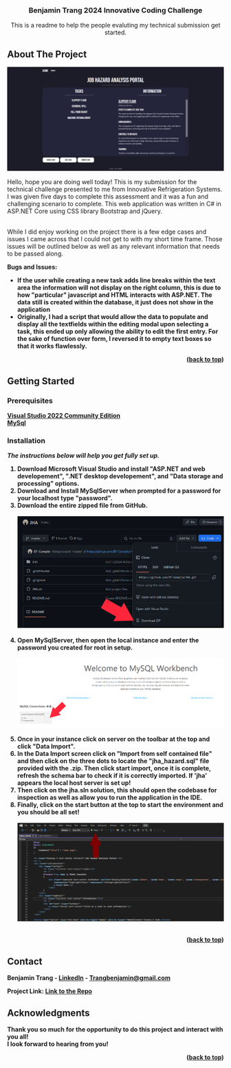 <h3 align="center">Benjamin Trang 2024 Innovative Coding Challenge</h3>

  <p align="center">
    This is a readme to help the people evaluting my technical submission get started.
    <br />
</div>

<!-- ABOUT THE PROJECT -->
## About The Project

<img src="./JHA/wwwroot/images/readme/display.PNG" />

Hello, hope you are doing well today! This is my submission for the technical challenge presented to me from Innovative Refrigeration Systems.
I was given five days to complete this assessment and it was a fun and challenging scenario to complete. This web application was written in C# in ASP.NET Core
using CSS library Bootstrap and jQuery.

<br />
While I did enjoy working on the project there is a few edge cases and issues I came across that I could not get to with my short time frame. 
Those issues will be outlined below as well as any relevant information that needs to be passed along. 


<b>Bugs and Issues:<b>
* If the user while creating a new task adds line breaks within the text area the information will not display on the right column,
  this is due to how "particular" javascript and HTML interacts with ASP.NET. The data still is created within the database, it just does not show in the application
* Originally, I had a script that would allow the data to populate and display all the textfields within the editing modal upon selecting a task, this ended up only allowing the ability to
  edit the first entry. For the sake of function over form, I reversed it to empty text boxes so that it works flawlessly.


<p align="right">(<a href="#readme-top">back to top</a>)</p>



<!-- GETTING STARTED -->
## Getting Started

### Prerequisites

<a href="https://visualstudio.microsoft.com/downloads/">Visual Studio 2022 Community Edition</a>
<br />
<a href="https://dev.mysql.com/downloads/">MySql</a>

### Installation

_The instructions below will help you get fully set up._

1. Download Microsoft Visual Studio and install "ASP.NET and web developement", ".NET desktop developement", and "Data storage and processing" options.
2. Download and Install MySqlServer when prompted for a password for your localhost type "password".
3. Download the entire zipped file from GitHub.
   <br />
   <br />
   <img src=./JHA/wwwroot/images/readme/download1.PNG />
   <br />
   <br />
4. Open MySqlServer, then open the local instance and enter the password you created for root in setup.
   <br />
   <br />
   <img src=./JHA/wwwroot/images/readme/SQL1.PNG />
   <br />
   <br />
5. Once in your instance click on server on the toolbar at the top and click "Data Import".
6. In the Data Import screen click on "Import from self contained file" and then click on the three dots to locate the "jha_hazard.sql" file provided with the .zip.
   Then click start import, once it is complete, refresh the schema bar to check if it is correctly imported. If 'jha' appears the local host server is set up!
7. Then click on the jha.sln solution, this should open the codebase for inspection as well as allow you to run the application in the IDE.
8. Finally, click on the start button at the top to start the environment and you should be all set!
   <br />
   <br />
   <img src=./JHA/wwwroot/images/readme/start.PNG />
   <br />
   <br />
   
<p align="right">(<a href="#readme-top">back to top</a>)</p>


<!-- CONTACT -->
## Contact

Benjamin Trang - [LinkedIn](https://www.linkedin.com/in/benjamin-trang/) - Trangbenjamin@gmail.com

Project Link: [Link to the Repo](https://github.com/BT-Compile/JHA)

<!-- ACKNOWLEDGMENTS -->
## Acknowledgments

Thank you so much for the opportunity to do this project and interact with you all!
<br />
I look forward to hearing from you!

<p align="right">(<a href="#readme-top">back to top</a>)</p>
